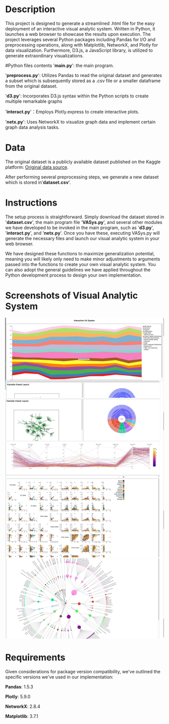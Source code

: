 # Description
This project is designed to generate a streamlined .html file for the easy deployment of an interactive visual analytic system. Written in Python, it launches a web browser to showcase the results upon execution. The project leverages several Python packages including Pandas for I/O and preprocessing operations, along with Matplotlib, NetworkX, and Plotly for data visualization. Furthermore, D3.js, a JavaScript library, is utilized to generate extraordinary visualizations.

#Python files contents
'**main.py**': the main program.

'**preprocess.py**': Utilizes Pandas to read the original dataset and generates a subset which is subsequently stored as a .csv file or a smaller dataframe from the original dataset.

'**d3.py**': Incorporates D3.js syntax within the Python scripts to create multiple remarkable graphs

'**interact.py**'：Employs Plotly.express to create interactive plots.

'**netx.py**': Uses NetworkX to visualize graph data and implement certain graph data analysis tasks.

# Data
The original dataset is a publicly available dataset published on the Kaggle platform: [Original data source](https://www.kaggle.com/datasets/thedevastator/global-video-game-sales-ratings).

After performing several preprocessing steps, we generate a new dataset which is stored in'**dataset.csv**'.

# Instructions
The setup process is straightforward. Simply download the dataset stored in '**dataset.csv**', the main program file '**VASys.py**', and several other modules we have developed to be invoked in the main program, such as '**d3.py**', '**interact.py**', and '**netx.py**'. Once you have these, executing VASys.py will generate the necessary files and launch our visual analytic system in your web browser.

We have designed these functions to maximize generalization potential, meaning you will likely only need to make minor adjustments to arguments passed into the functions to create your own visual analytic system. You can also adopt the general guidelines we have applied throughout the Python development process to design your own implementation.

# Screenshots of Visual Analytic System
![No.1](./part1.jpg)
![No.2](./part2.jpg)
![No.3](./part3.jpg)
![No.4](./part4.jpg)

# Requirements
Given considerations for package version compatibility, we've outlined the specific versions we've used in our implementation:

**Pandas**: 1.5.3

**Plotly**: 5.9.0

**NetworkX**: 2.8.4

**Matplotlib**: 3.7.1

